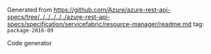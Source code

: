 Generated from https://github.com/Azure/azure-rest-api-specs/tree/../../../../../azure-rest-api-specs/specification/servicefabric/resource-manager/readme.md tag: `package-2016-09`

Code generator 


